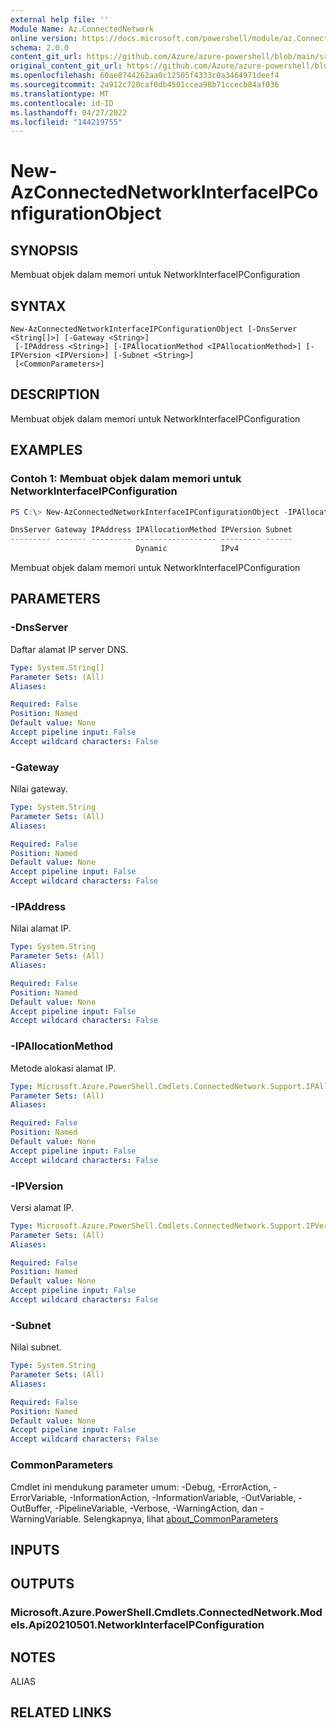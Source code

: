 ```yaml
---
external help file: ''
Module Name: Az.ConnectedNetwork
online version: https://docs.microsoft.com/powershell/module/az.ConnectedNetwork/new-AzConnectedNetworkInterfaceIPConfigurationObject
schema: 2.0.0
content_git_url: https://github.com/Azure/azure-powershell/blob/main/src/ConnectedNetwork/help/New-AzConnectedNetworkInterfaceIPConfigurationObject.md
original_content_git_url: https://github.com/Azure/azure-powershell/blob/main/src/ConnectedNetwork/help/New-AzConnectedNetworkInterfaceIPConfigurationObject.md
ms.openlocfilehash: 60ae8744262aa0c12505f4333c0a3464971deef4
ms.sourcegitcommit: 2a912c720caf0db4501ccea98b71ccecb84af036
ms.translationtype: MT
ms.contentlocale: id-ID
ms.lasthandoff: 04/27/2022
ms.locfileid: "144219755"
---
```

# New-AzConnectedNetworkInterfaceIPConfigurationObject

## SYNOPSIS
Membuat objek dalam memori untuk NetworkInterfaceIPConfiguration

## SYNTAX

```
New-AzConnectedNetworkInterfaceIPConfigurationObject [-DnsServer <String[]>] [-Gateway <String>]
 [-IPAddress <String>] [-IPAllocationMethod <IPAllocationMethod>] [-IPVersion <IPVersion>] [-Subnet <String>]
 [<CommonParameters>]
```

## DESCRIPTION
Membuat objek dalam memori untuk NetworkInterfaceIPConfiguration

## EXAMPLES

### Contoh 1: Membuat objek dalam memori untuk NetworkInterfaceIPConfiguration
```powershell
PS C:\> New-AzConnectedNetworkInterfaceIPConfigurationObject -IPAllocationMethod "Dynamic" -IPVersion "IPv4"

DnsServer Gateway IPAddress IPAllocationMethod IPVersion Subnet
--------- ------- --------- ------------------ --------- ------
                            Dynamic            IPv4
```

Membuat objek dalam memori untuk NetworkInterfaceIPConfiguration

## PARAMETERS

### -DnsServer
Daftar alamat IP server DNS.

```yaml
Type: System.String[]
Parameter Sets: (All)
Aliases:

Required: False
Position: Named
Default value: None
Accept pipeline input: False
Accept wildcard characters: False
```

### -Gateway
Nilai gateway.

```yaml
Type: System.String
Parameter Sets: (All)
Aliases:

Required: False
Position: Named
Default value: None
Accept pipeline input: False
Accept wildcard characters: False
```

### -IPAddress
Nilai alamat IP.

```yaml
Type: System.String
Parameter Sets: (All)
Aliases:

Required: False
Position: Named
Default value: None
Accept pipeline input: False
Accept wildcard characters: False
```

### -IPAllocationMethod
Metode alokasi alamat IP.

```yaml
Type: Microsoft.Azure.PowerShell.Cmdlets.ConnectedNetwork.Support.IPAllocationMethod
Parameter Sets: (All)
Aliases:

Required: False
Position: Named
Default value: None
Accept pipeline input: False
Accept wildcard characters: False
```

### -IPVersion
Versi alamat IP.

```yaml
Type: Microsoft.Azure.PowerShell.Cmdlets.ConnectedNetwork.Support.IPVersion
Parameter Sets: (All)
Aliases:

Required: False
Position: Named
Default value: None
Accept pipeline input: False
Accept wildcard characters: False
```

### -Subnet
Nilai subnet.

```yaml
Type: System.String
Parameter Sets: (All)
Aliases:

Required: False
Position: Named
Default value: None
Accept pipeline input: False
Accept wildcard characters: False
```

### CommonParameters
Cmdlet ini mendukung parameter umum: -Debug, -ErrorAction, -ErrorVariable, -InformationAction, -InformationVariable, -OutVariable, -OutBuffer, -PipelineVariable, -Verbose, -WarningAction, dan -WarningVariable. Selengkapnya, lihat [about_CommonParameters](http://go.microsoft.com/fwlink/?LinkID=113216)

## INPUTS

## OUTPUTS

### Microsoft.Azure.PowerShell.Cmdlets.ConnectedNetwork.Models.Api20210501.NetworkInterfaceIPConfiguration

## NOTES

ALIAS

## RELATED LINKS

